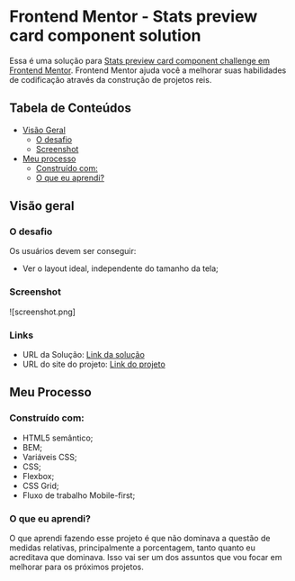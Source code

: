 # Frontend Mentor - Stats preview card component solution

Essa é uma solução para [Stats preview card component challenge em Frontend Mentor](https://www.frontendmentor.io/challenges/stats-preview-card-component-8JqbgoU62). Frontend Mentor
ajuda você a melhorar suas habilidades de codificação através da construção de projetos reis.

## Tabela de Conteúdos

- [Visão Geral](#visao-geral)
  - [O desafio](#o-desafio)
  - [Screenshot](#screenshot)
- [Meu processo](#meu-processo)
  - [Construído com:](#construido-com)
  - [O que eu aprendi?](#o-que-eu-aprendi)

## Visão geral

### O desafio

Os usuários devem ser conseguir:

- Ver o layout ideal, independente do tamanho da tela;

### Screenshot

![screenshot.png]

### Links

- URL da Solução: [Link da solução](https://github.com/jonatanssouza/stats-preview-card-component)
- URL do site do projeto: [Link do projeto](https://jonatanssouza.github.io/stats-preview-card-component/)

## Meu Processo

### Construído com:

- HTML5 semântico;
- BEM;
- Variáveis CSS;
- CSS;
- Flexbox;
- CSS Grid;
- Fluxo de trabalho Mobile-first;

### O que eu aprendi?

O que aprendi fazendo esse projeto é que não dominava a questão de medidas relativas, principalmente a porcentagem, tanto quanto eu acreditava que dominava. Isso vai ser um dos assuntos que vou focar em melhorar para os próximos projetos.